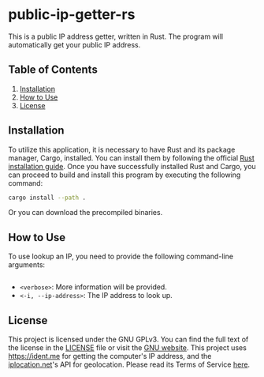 # public-ip-getter-rs

This is a public IP address getter, written in Rust. The program will automatically get your public IP address.

## Table of Contents

1.  [Installation](#installation)
2.  [How to Use](#how-to-use)
3.  [License](#license)

## Installation

To utilize this application, it is necessary to have Rust and its package manager, Cargo, installed. You can install them by following the official [Rust installation guide](https://www.rust-lang.org/tools/install).
Once you have successfully installed Rust and Cargo, you can proceed to build and install this program by executing the following command:

``` bash
cargo install --path .
```

Or you can download the precompiled binaries.

## How to Use

To use lookup an IP, you need to provide the following command-line arguments:

``` ./public-ip-getter-rs <verbose> optional: -i [ip]
```

  - `<verbose>`: More information will be provided.
  - `<-i, --ip-address>`: The IP address to look up.

## License

This project is licensed under the GNU GPLv3. You can find the full text of the license in the [LICENSE](LICENSE) file or visit the [GNU website](https://www.gnu.org/licenses/gpl-3.0.html).
This project uses <https://ident.me> for getting the computer's IP address, and the [iplocation\.net](https://api.iplocation.net/)'s API for geolocation. Please read its Terms of Service [here](https://www.iplocation.net/terms-of-service).

